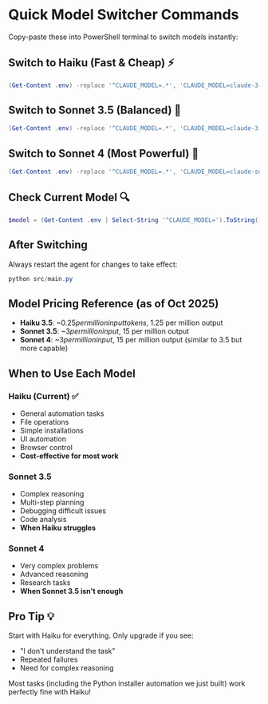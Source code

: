 # Quick Model Switcher Commands

Copy-paste these into PowerShell terminal to switch models instantly:

## Switch to Haiku (Fast & Cheap) ⚡
```powershell
(Get-Content .env) -replace '^CLAUDE_MODEL=.*', 'CLAUDE_MODEL=claude-3-5-haiku-20241022' | Set-Content .env; Write-Host "✅ Switched to Haiku 3.5" -ForegroundColor Green
```

## Switch to Sonnet 3.5 (Balanced) 🎯
```powershell
(Get-Content .env) -replace '^CLAUDE_MODEL=.*', 'CLAUDE_MODEL=claude-3-5-sonnet-20241022' | Set-Content .env; Write-Host "✅ Switched to Sonnet 3.5" -ForegroundColor Green
```

## Switch to Sonnet 4 (Most Powerful) 🚀
```powershell
(Get-Content .env) -replace '^CLAUDE_MODEL=.*', 'CLAUDE_MODEL=claude-sonnet-4-20250514' | Set-Content .env; Write-Host "✅ Switched to Sonnet 4" -ForegroundColor Green
```

## Check Current Model 🔍
```powershell
$model = (Get-Content .env | Select-String '^CLAUDE_MODEL=').ToString().Split('=')[1].Trim(); Write-Host "Current model: $model" -ForegroundColor Cyan
```

## After Switching
Always restart the agent for changes to take effect:
```powershell
python src/main.py
```

## Model Pricing Reference (as of Oct 2025)
- **Haiku 3.5**: ~$0.25 per million input tokens, ~$1.25 per million output
- **Sonnet 3.5**: ~$3 per million input, ~$15 per million output  
- **Sonnet 4**: ~$3 per million input, ~$15 per million output (similar to 3.5 but more capable)

## When to Use Each Model

### Haiku (Current) ✅
- General automation tasks
- File operations
- Simple installations
- UI automation
- Browser control
- **Cost-effective for most work**

### Sonnet 3.5
- Complex reasoning
- Multi-step planning
- Debugging difficult issues
- Code analysis
- **When Haiku struggles**

### Sonnet 4
- Very complex problems
- Advanced reasoning
- Research tasks
- **When Sonnet 3.5 isn't enough**

## Pro Tip 💡
Start with Haiku for everything. Only upgrade if you see:
- "I don't understand the task"
- Repeated failures
- Need for complex reasoning

Most tasks (including the Python installer automation we just built) work perfectly fine with Haiku!
